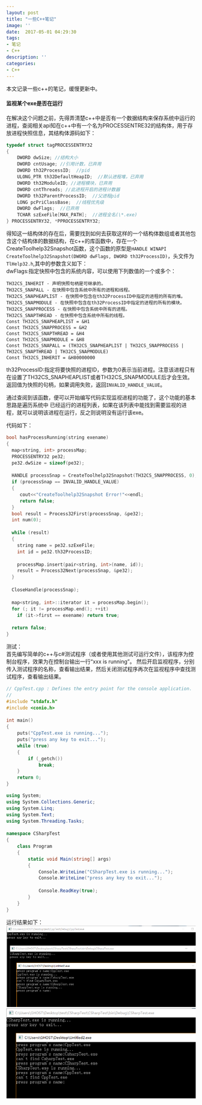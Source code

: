 ```yaml
---
layout: post
title: "一些C++笔记"
image: ''
date:  2017-05-01 04:29:30
tags:
- 笔记
- C++
description: ''
categories:
- C++
---
```


本文记录一些c++的笔记，缓慢更新中。   

#### 监视某个exe是否在运行  
在解决这个问题之前，先得弄清楚c++中是否有一个数据结构来保存系统中运行的进程，查阅相关api知在c++中有一个名为PROCESSENTRE32的结构体，用于存放进程快照信息，其结构体源码如下：   
```cpp
typedef struct tagPROCESSENTRY32
{
    DWORD dwSize; //结构大小
    DWORD cntUsage; //引用计数，已弃用
    DWORD th32ProcessID;  //pid
    ULONG_PTR th32DefaultHeapID;  //默认进程堆，已弃用
    DWORD th32ModuleID; //进程模块，已弃用
    DWORD cntThreads; //此进程开启的进程计数器
    DWORD th32ParentProcessID;  //父进程pid
    LONG pcPriClassBase;  //线程优先级
    DWORD dwFlags;  //已弃用
    TCHAR szExeFile[MAX_PATH];  //进程全名(\*.exe)
} PROCESSENTRY32, *PPROCESSENTRY32;
```
得知这一结构体的存在后，需要找到如何去获取这样的一个结构体数组或者其他包含这个结构体的数据结构，在c++的库函数中，存在一个CreateToolhelp32Snapshot函数，这个函数的原型是`HANDLE WINAPI CreateToolhelp32Snapshot(DWORD dwFlags, DWORD th32ProcessID)`，头文件为`TlHelp32.h`,其中的参数含义如下：  
dwFlags:指定快照中包含的系统内容，可以使用下列数值的一个或多个：
```
TH32CS_INHERIT - 声明快照句柄是可继承的。     
TH32CS_SNAPALL - 在快照中包含系统中所有的进程和线程。  
TH32CS_SNAPHEAPLIST - 在快照中包含在th32ProcessID中指定的进程的所有的堆。  
TH32CS_SNAPMODULE - 在快照中包含在th32ProcessID中指定的进程的所有的模块。  
TH32CS_SNAPPROCESS - 在快照中包含系统中所有的进程。  
TH32CS_SNAPTHREAD - 在快照中包含系统中所有的线程。  
Const TH32CS_SNAPHEAPLIST = &H1  
Const TH32CS_SNAPPROCESS = &H2  
Const TH32CS_SNAPTHREAD = &H4  
Const TH32CS_SNAPMODULE = &H8  
Const TH32CS_SNAPALL = (TH32CS_SNAPHEAPLIST | TH32CS_SNAPPROCESS | TH32CS_SNAPTHREAD | TH32CS_SNAPMODULE)  
Const TH32CS_INHERIT = &H80000000   
```
th32ProcessID:指定将要快照的进程ID，参数为0表示当前进程。注意该进程只有在设置了TH32CS_SNAPHEAPLIST或者TH32CS_SNAPMODULE后才会生效。
返回值为快照的句柄，如果调用失败，返回`INVALID_HANDLE_VALUE`。

通过查阅到该函数，便可以开始编写代码实现监视进程的功能了，这个功能的基本思路是遍历系统中 已经运行的进程列表，如果在该列表中能找到需要监视的进程，就可以说明该进程在运行，反之则说明没有运行该exe。

代码如下：  
```cpp
bool hasProcessRunning(string exename)
{
  map<string, int> processMap;
  PROCESSENTRY32 pe32;
  pe32.dwSize = sizeof(pe32);

  HANDLE processSnap = CreateToolhelp32Snapshot(TH32CS_SNAPPROCESS, 0);
  if (processSnap == INVALID_HANDLE_VALUE)
  {
     cout<<"CreateToolhelp32Snapshot Error!"<<endl;
     return false;
  }
  bool result = Process32First(processSnap, &pe32);
  int num(0);

  while (result)
  {
    string name = pe32.szExeFile;
    int id = pe32.th32ProcessID;

    processMap.insert(pair<string, int>(name, id));
    result = Process32Next(processSnap, &pe32);
  }

  CloseHandle(processSnap);

  map<string, int>::iterator it = processMap.begin();
  for (; it != processMap.end(); ++it)
    if (it->first == exename) return true;

  return false;
}
```

测试：  
首先编写简单的c++与c#测试程序（或者使用其他测试可运行文件），该程序为控制台程序，效果为在控制台输出一行“xxx is running”。
然后开启监视程序，分别传入测试程序的名称，查看输出结果，然后关闭测试程序再次在监视程序中查找测试程序，查看输出结果。
```cpp
// CppTest.cpp : Defines the entry point for the console application.
//
#include "stdafx.h"
#include <conio.h>

int main()
{
	puts("CppTest.exe is running...");
	puts("press any key to exit...");
	while (true)
	{
		if (_getch())
			break;
	}
	return 0;
}
```
```csharp
using System;
using System.Collections.Generic;
using System.Linq;
using System.Text;
using System.Threading.Tasks;

namespace CSharpTest
{
    class Program
    {
        static void Main(string[] args)
        {
            Console.WriteLine("CSharpTest.exe is running...");
            Console.WriteLine("press any key to exit...");

            Console.ReadKey(true);
        }
    }
}

```

运行结果如下：
![](..\assets\img\cpp\running.png)  
![](..\assets\img\cpp\close.png)
